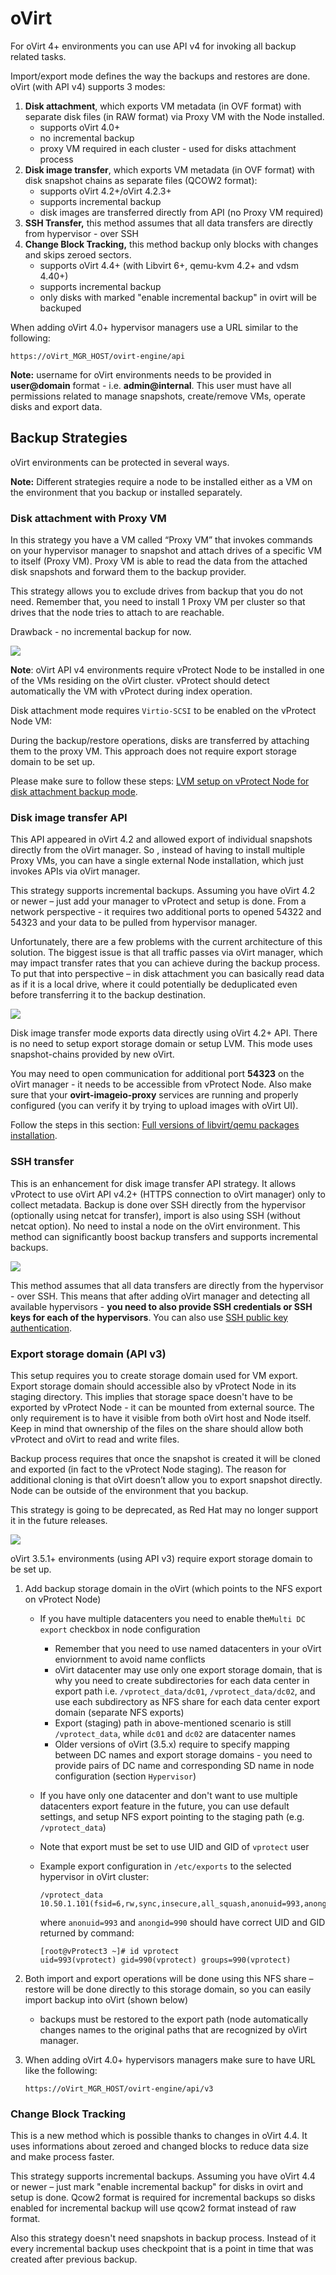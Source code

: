 # oVirt

For oVirt 4+ environments you can use API v4 for invoking all backup related tasks.

Import/export mode defines the way the backups and restores are done. oVirt \(with API v4\) supports 3 modes:

1. **Disk attachment**, which exports VM metadata \(in OVF format\) with separate disk files \(in RAW format\) via Proxy VM with the Node installed.
   * supports oVirt 4.0+
   * no incremental backup
   * proxy VM required in each cluster - used for disks attachment process
2. **Disk image transfer**, which exports VM metadata \(in OVF format\) with disk snapshot chains as separate files \(QCOW2 format\):
   * supports oVirt 4.2+/oVirt 4.2.3+
   * supports incremental backup
   * disk images are transferred directly from API \(no Proxy VM required\)
3. **SSH Transfer,** this method assumes that all data transfers are directly from hypervisor - over SSH
4. **Change Block Tracking,** this method backup only blocks with changes and skips zeroed sectors.
   * supports oVirt 4.4+ (with Libvirt 6+, qemu-kvm 4.2+ and vdsm 4.40+)
   * supports incremental backup
   * only disks with marked "enable incremental backup" in ovirt will be backuped

When adding oVirt 4.0+ hypervisor managers use a URL similar to the following:

```text
https://oVirt_MGR_HOST/ovirt-engine/api
```

**Note:** username for oVirt environments needs to be provided in **user@domain** format - i.e. **admin@internal**. This user must have all permissions related to manage snapshots, create/remove VMs, operate disks and export data.

## Backup Strategies

oVirt environments can be protected in several ways.

**Note:** Different strategies require a node to be installed either as a VM on the environment that you backup or installed separately.

### Disk attachment with Proxy VM

In this strategy you have a VM called “Proxy VM” that invokes commands on your hypervisor manager to snapshot and attach drives of a specific VM to itself \(Proxy VM\). Proxy VM is able to read the data from the attached disk snapshots and forward them to the backup provider.

This strategy allows you to exclude drives from backup that you do not need. Remember that, you need to install 1 Proxy VM per cluster so that drives that the node tries to attach to are reachable.

Drawback - no incremental backup for now.

![](../../../.gitbook/assets/deployment-vprotect-ovirt-disk-attachment.png)

**Note**: oVirt API v4 environments require vProtect Node to be installed in one of the VMs residing on the oVirt cluster. vProtect should detect automatically the VM with vProtect during index operation.

Disk attachment mode requires `Virtio-SCSI` to be enabled on the vProtect Node VM:

During the backup/restore operations, disks are transferred by attaching them to the proxy VM. This approach does not require export storage domain to be set up.

Please make sure to follow these steps: [LVM setup on vProtect Node for disk attachment backup mode](../../common-tasks/lvm-setup-on-vprotect-node-for-disk-attachment-backup-mode.md).

### Disk image transfer API

This API appeared in oVirt 4.2 and allowed export of individual snapshots directly from the oVirt manager. So , instead of having to install multiple Proxy VMs, you can have a single external Node installation, which just invokes APIs via oVirt manager.

This strategy supports incremental backups. Assuming you have oVirt 4.2 or newer – just add your manager to vProtect and setup is done. From a network perspective - it requires two additional ports to opened 54322 and 54323 and your data to be pulled from hypervisor manager.

Unfortunately, there are a few problems with the current architecture of this solution. The biggest issue is that all traffic passes via oVirt manager, which may impact transfer rates that you can achieve during the backup process. To put that into perspective – in disk attachment you can basically read data as if it is a local drive, where it could potentially be deduplicated even before transferring it to the backup destination.

![](../../../.gitbook/assets/deployment-vprotect-ovirt-disk-image-transfer.png)

Disk image transfer mode exports data directly using oVirt 4.2+ API. There is no need to setup export storage domain or setup LVM. This mode uses snapshot-chains provided by new oVirt.

You may need to open communication for additional port **54323** on the oVirt manager - it needs to be accessible from vProtect Node. Also make sure that your **ovirt-imageio-proxy** services are running and properly configured \(you can verify it by trying to upload images with oVirt UI\).

Follow the steps in this section: [Full versions of libvirt/qemu packages installation](../../common-tasks/full-versions-of-libvirt-qemu-packages-installation.md).

### SSH transfer

This is an enhancement for disk image transfer API strategy. It allows vProtect to use oVirt API v4.2+ \(HTTPS connection to oVirt manager\) only to collect metadata. Backup is done over SSH directly from the hypervisor \(optionally using netcat for transfer\), import is also using SSH \(without netcat option\). No need to instal a node on the oVirt environment. This method can significantly boost backup transfers and supports incremental backups.

![](../../../.gitbook/assets/deployment-vprotect-ovirt-ssh-transfer.png)

This method assumes that all data transfers are directly from the hypervisor - over SSH. This means that after adding oVirt manager and detecting all available hypervisors - **you need to also provide SSH credentials or SSH keys for each of the hypervisors**. You can also use [SSH public key authentication](red-hat-virtualization.md).

### Export storage domain \(API v3\)

This setup requires you to create storage domain used for VM export. Export storage domain should accessible also by vProtect Node in its staging directory. This implies that storage space doesn't have to be exported by vProtect Node - it can be mounted from external source. The only requirement is to have it visible from both oVirt host and Node itself. Keep in mind that ownership of the files on the share should allow both vProtect and oVirt to read and write files.

Backup process requires that once the snapshot is created it will be cloned and exported \(in fact to the vProtect Node staging\). The reason for additional cloning is that oVirt doesn’t allow you to export snapshot directly. Node can be outside of the environment that you backup.

This strategy is going to be deprecated, as Red Hat may no longer support it in the future releases.

![](../../../.gitbook/assets/deployment-vprotect-ovirt-export-storage-domain.png)

oVirt 3.5.1+ environments \(using API v3\) require export storage domain to be set up.

1. Add backup storage domain in the oVirt \(which points to the NFS export on vProtect Node\)
   * If you have multiple datacenters you need to enable the`Multi DC export` checkbox in node configuration
     * Remember that you need to use named datacenters in your oVirt enviornment to avoid name conflicts
     * oVirt datacenter may use only one export storage domain, that is why you need to create subdirectories for each data center in export path i.e. `/vprotect_data/dc01`, `/vprotect_data/dc02`, and use each subdirectory as NFS share for each data center export domain \(separate NFS exports\)
     * Export \(staging\) path in above-mentioned scenario is still `/vprotect_data`, while `dc01` and `dc02` are datacenter names
     * Older versions of oVirt \(3.5.x\) require to specify mapping between DC names and export storage domains - you need to provide pairs of DC name and corresponding SD name in node configuration \(section `Hypervisor`\)
   * If you have only one datacenter and don't want to use multiple datacenters export feature in the future, you can use default settings, and setup NFS export pointing to the staging path \(e.g. `/vprotect_data`\)
   * Note that export must be set to use UID and GID of `vprotect` user
   * Example export configuration in `/etc/exports` to the selected hypervisor in oVirt cluster:

     ```text
     /vprotect_data    10.50.1.101(fsid=6,rw,sync,insecure,all_squash,anonuid=993,anongid=990)
     ```

     where `anonuid=993` and `anongid=990` should have correct UID and GID returned by command:

     ```text
     [root@vProtect3 ~]# id vprotect
     uid=993(vprotect) gid=990(vprotect) groups=990(vprotect)
     ```
2. Both import and export operations will be done using this NFS share – restore will be done directly to this storage domain, so you can easily import backup into oVirt \(shown below\)
   * backups must be restored to the export path \(node automatically changes names to the original paths that are recognized by oVirt manager.
3. When adding oVirt 4.0+ hypervisors managers make sure to have URL like the following:

   ```text
   https://oVirt_MGR_HOST/ovirt-engine/api/v3
   ```
   
### Change Block Tracking

This is a new method which is possible thanks to changes in oVirt 4.4. It uses informations about zeroed and changed blocks to reduce data size and make process faster. 

This strategy supports incremental backups. 
Assuming you have oVirt 4.4 or newer – just mark "enable incremental backup" for disks in ovirt and setup is done. 
Qcow2 format is required for incremental backups so disks enabled for incremental backup will use qcow2 format instead of raw format.

Also this strategy doesn't need snapshots in backup process. Instead of it every incremental backup uses checkpoint that is a point in time that was created after previous backup. 
